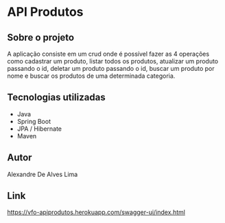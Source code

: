 # API Produtos
## Sobre o projeto
A aplicação consiste em um crud onde é possível fazer as 4 operações como cadastrar um produto, listar todos os produtos, atualizar
um produto passando o id, deletar um produto passando o id, buscar um produto por nome e buscar os produtos de uma determinada categoria.
## Tecnologias utilizadas
- Java
- Spring Boot
- JPA / Hibernate
- Maven
## Autor
Alexandre De Alves Lima
## Link
https://vfo-apiprodutos.herokuapp.com/swagger-ui/index.html




